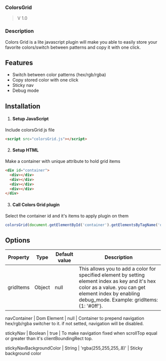 
### ColorsGrid
  > V 1.0
  
### Description
Colors Grid is a lite javascript plugin will make you able to easily store your favorite colors/switch between patterns and copy it with one click.

## Features
 * Switch between color patterns (hex/rgb/rgba)
 * Copy stored color with one click
 * Sticky nav
 * Debug mode
 
## Installation
  1. #### Setup JavaScript
  Include colorsGrid js file
  ```html
  <script src="colorsGrid.js"></script>
  ```

  2. #### Setup HTML
  Make a container with unique attribute to hold grid items
  ```html
  <div id="container">
    <div></div>
    <div></div>
    <div></div>
    <div></div>
  </div>
  ```

  3. #### Call Colors Grid plugin
  Select the container id and it's items to apply plugin on them
  ```javascript
  colorsGrid(document.getElementById('container').getElementsByTagName('div') , { options });
  ```
## Options
   Property  |  Type  |  Default value  |  Description
  ---------- | ------ | --------------- | -------------
  gridItems  | Object |     null        | This allows you to add a color for specified element by setting element index as key and it's hex color as a value. you can get element index by enabling debug_mode. Example: gridItems:{1: '#0ff'}.
 
  navContainer | Dom Element | null | Container to prepend navigation hex/rgb/rgba switcher to it. if not setted, navigation will be disabled.
  
  stickyNav |  Boolean  |  true  |  To make navigation fixed when scrollTop equal or greater than it's clientBoundingRect top.
  
  stickyNavBackgroundColor |  String  |  'rgba(255,255,255,.8)'  |  Sticky background color
  
  
  
